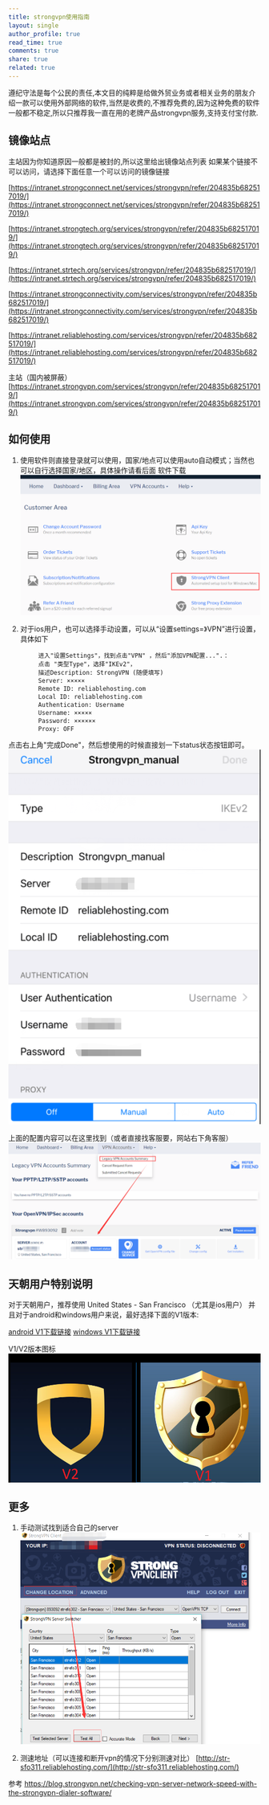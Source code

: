 ```yaml
---
title: strongvpn使用指南
layout: single
author_profile: true
read_time: true
comments: true
share: true
related: true
---
```


遵纪守法是每个公民的责任,本文目的纯粹是给做外贸业务或者相关业务的朋友介绍一款可以使用外部网络的软件,当然是收费的,不推荐免费的,因为这种免费的软件一般都不稳定,所以只推荐我一直在用的老牌产品strongvpn服务,支持支付宝付款.

## 镜像站点
主站因为你知道原因一般都是被封的,所以这里给出镜像站点列表
如果某个链接不可以访问，请选择下面任意一个可以访问的镜像链接

[https://intranet.strongconnect.net/services/strongvpn/refer/204835b682517019/](https://intranet.strongconnect.net/services/strongvpn/refer/204835b682517019/)

[https://intranet.strongtech.org/services/strongvpn/refer/204835b682517019/](https://intranet.strongtech.org/services/strongvpn/refer/204835b682517019/)

[https://intranet.strtech.org/services/strongvpn/refer/204835b682517019/](https://intranet.strtech.org/services/strongvpn/refer/204835b682517019/)

[https://intranet.strongconnectivity.com/services/strongvpn/refer/204835b682517019/](https://intranet.strongconnectivity.com/services/strongvpn/refer/204835b682517019/)

[https://intranet.reliablehosting.com/services/strongvpn/refer/204835b682517019/](https://intranet.reliablehosting.com/services/strongvpn/refer/204835b682517019/)


主站（国内被屏蔽）
[https://intranet.strongvpn.com/services/strongvpn/refer/204835b682517019/](https://intranet.strongvpn.com/services/strongvpn/refer/204835b682517019/)

## 如何使用

1. 使用软件则直接登录就可以使用，国家/地点可以使用auto自动模式；当然也可以自行选择国家/地区，具体操作请看后面
软件下载
![](/content/images/post/20190409/1.png)

2. 对于ios用户，也可以选择手动设置，可以从“设置settings=》VPN”进行设置，具体如下

			进入"设置Settings"，找到点击"VPN" ，然后"添加VPN配置...".：
			点击 "类型Type"，选择"IKEv2"，
			描述Description: StrongVPN (随便填写)
			Server: ×××××
			Remote ID: reliablehosting.com
			Local ID: reliablehosting.com
			Authentication: Username
			Username: ×××××
			Password: ××××××
			Proxy: OFF
			
点击右上角"完成Done"，然后想使用的时候直接划一下status状态按钮即可。
![](/content/images/post/20190409/2.png)

上面的配置内容可以在这里找到（或者直接找客服要，网站右下角客服）
![](/content/images/post/20190409/3.png)


## 天朝用户特别说明

对于天朝用户，推荐使用 United States - San Francisco （尤其是ios用户）
并且对于android和windows用户来说，最好选择下面的V1版本:

[android V1下载链接](https://mirror4.reliablehosting.com/android/1.7.0.apk) 
[windows V1下载链接](https://mirror2.reliablehosting.com/win/StrongVPN-latest.exe)

V1/V2版本图标
![](/content/images/post/20190409/5.png)

## 更多

1. 手动测试找到适合自己的server
![](/content/images/post/20190409/4.png)

2. 测速地址（可以连接和断开vpn的情况下分别测速对比）
[http://str-sfo311.reliablehosting.com/](http://str-sfo311.reliablehosting.com/)


参考
https://blog.strongvpn.net/checking-vpn-server-network-speed-with-the-strongvpn-dialer-software/